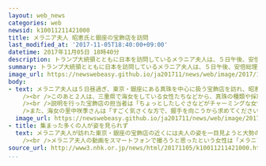 ```yaml
---
layout: web_news
categories: web
newsid: k10011211421000
title: メラニア夫人 昭恵氏と銀座の宝飾店を訪問
last_modified_at: '2017-11-05T18:40:00+09:00'
datetime: 2017年11月05日 18時40分
description: トランプ大統領とともに日本を訪問しているメラニア夫人は、５日午後、安倍総理大臣の夫人、昭恵氏とともに都内にある宝飾店を訪れ、真珠の養殖の歴史などについて説明を受けました。
summary: トランプ大統領とともに日本を訪問しているメラニア夫人は、５日午後、安倍総理大臣の夫人、昭恵氏とともに都内にある宝飾店を訪れ、真珠の養殖の歴史などについて説明を受けました。
image_url: https://newswebeasy.github.io/ja201711/news/web/image/2017/11/05/K10011211421_1711051751_1711051753_01_02.jpg
body:
- text: メラニア夫人は５日昼過ぎ、東京・銀座にある真珠を中心に扱う宝飾店を訪れ、昭恵夫人の出迎えを受けたメラニア夫人は「こんにちは、お元気ですか？お会いできてうれしいです」と笑顔であいさつしていました。<br
    /><br />このあと２人は、三重県で海女をしている女性たちなどから、真珠の種類や採取方法について説明を受け、メラニア夫人は、熱心に説明に聞き入り、時折、質問もしていたということです。そして、メラニア夫人は帰り際、昭恵夫人に「楽しめましたか？」と尋ねられると、笑顔でうなずいていました。<br
    /><br />説明を行った宝飾店の担当者は「ちょっとしたしぐさなどがチャーミングな女性だと思いました。昭恵夫人ともフレンドリーで、いい関係だと感じました」と話していました。<br
    />また、海女の里中咲季さんは「すごく気さくな方で、握手を向こうから求めてくださいました。私は海女デビューして１か月なので、『おめでとう』と言ってもらい、優しい方だと思いました」と話していました。
  image_url: https://newswebeasy.github.io/ja201711/news/web/image/2017/11/05/K10011211421_1711051751_1711051753_01_03.jpg
- title: 集まった多くの人が姿を見られず
  text: メラニア夫人が訪れた東京・銀座の宝飾店の近くには夫人の姿を一目見ようと大勢の買い物客などが集まりました。しかし、夫人が滞在したおよそ１時間半にわたって店の前の通りは封鎖され、多くの人が姿を直接見られないまま夫人を乗せた車は店をあとにしました。<br
    /><br />メラニア夫人の動画をスマートフォンで撮ろうと思ったという女性は「メラニア夫人が店の中にいると知ってびっくりしました。ちらっとでもいいから姿を見たかったです」と話していました。
source_url: http://www3.nhk.or.jp/news/html/20171105/k10011211421000.html
...
```

